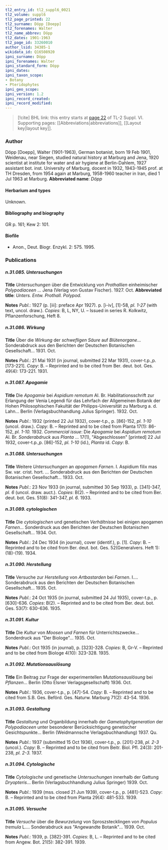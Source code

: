 ```yaml
---
tl2_entry_id: tl2_suppl6_0021
tl2_volume: suppl6
tl2_page_printed: 22
tl2_surname: Döpp [Doepp]
tl2_forenames: Walter
tl2_name_abbrev: Döpp
tl2_dates: 1901-1963
tl2_page_id: 33260010
author_lsid: 34385-1
wikidata_id: Q16508920
ipni_surname: Döpp
ipni_forenames: Walter
ipni_standard_form: Döpp
ipni_dates: 
ipni_taxon_scope: 
- Botany
- Pteridophytes
ipni_geo_scope: 
ipni_version: 1.2
ipni_record_created: 
ipni_record_modified:
---
```



> [!cite] BHL link: this entry starts at [page 22](https://www.biodiversitylibrary.org/page/33260010) of TL-2 Suppl. VI.
> Supporting pages: [[Abbreviations|abbreviations]], [[Layout key|layout key]].

### Author

Döpp \[Doepp\], Walter (1901-1963), German botanist, born 19 Feb 1901, Weidenau, near Siegen, studied natural history at Marburg and Jena, 1920 scientist at institute for water and air hygiene at Berlin-Dahlem, 1927 assistant bot. inst. University of Marburg, docent in 1932, 1943-1945 prof. at TH Dresden, from 1954 again at Marburg, 1958-1960 teacher in Iran, died 1 Jul 1963 at Marburg. 
**Abbreviated name**: *Döpp*

#### Herbarium and types

Unknown.

#### Bibliography and biography

GR p. 161; Kew 2: 101.

#### Biofile

- Anon., Deut. Biogr. Enzykl. 2: 575. 1995.

### Publications

##### n.31.085. Untersuchungen

**Title**
*Untersuchungen* über die Entwicklung von *Prothallien* einheimischer *Polypodiaceen* ... Jena (Verlag von Gustav Fischer). 1927. Oct.
**Abbreviated title**: *Unters. Entw. Prothall. Polypod.*

**Notes**
*Publ*.: 1927 (p. \[iii\]: preface Apr 1927). p. \[i-iv\], \[1\]-58, *pl. 1-27* (with text, uncol. draw.).
*Copies*: B, L, NY, U. – Issued in series R. Kolkwitz, Pflanzenforschung, Heft 8.

##### n.31.086. Wirkung

**Title**
Über die *Wirkung* der *schwefligen Säure* auf *Blütenorgane*... Sonderabdruck aus den Berichten der Deutschen Botanischen Gesellschaft... 1931. Oct.

**Notes**
*Publ*.: 21 Mai 1931 (in journal, submitted 22 Mar 1931), cover-t.p.,p. \[173-221\]. *Copy*: B. – Reprinted and to be cited from Ber. deut. bot. Ges. 49(4): 173-221. 1931.

##### n.31.087. Apogamie

**Title**
Die *Apogamie* bei *Aspidium remotum* Al. Br. Habilitationsschrift zur Erlangung der Venia Legendi für das Lehrfach der Allgemeinen Botanik der Hohen Philosophischen Fakultät der Philipps-Universität zu Marburg a. d. Lahn... Berlin (Verlagsbuchhandlung Julius Springer). 1932. Oct.

**Notes**
*Publ*.: 1932 (printed 22 Jul 1932), cover-t.p., p. \[86\]-152, *pl. 1-10* (uncol. draw.). *Copy*: B. – Reprinted and to be cited from Planta 17(1): 86-152, *pl. 1-10.* 1932.
*Commercial issue*: Die *Apogamie* bei *Aspidium remotum* Al. Br. *Sonderabdruck* aus *Planta* ... 17(1), "Abgeschlossen" \[printed\] 22 Jul 1932, cover-t.p.,p. \[86\]-152, *pl. 1-10* (id.), *Planta* id. *Copy*: B.

##### n.31.088. Untersuchungen

**Title**
Weitere *Untersuchungen* an *apogamen Farnen*. I. Aspidium filix mas Sw. var. crist. hort. ... Sonderabdruck aus den Berichten der Deutschen Botanischen Gesellschaft... 1933. Oct.

**Notes**
*Publ*.: 23 Nov 1933 (in journal, submitted 30 Sep 1933), p. \[341\]-347, *pl. 6* (uncol. draw. auct.). *Copies*: B(2). – Reprinted and to be cited from Ber. deut. bot. Ges. 51(8): 341-347, *pl. 6.* 1933.

##### n.31.089. cytologischen

**Title**
Die *cytologischen* und genetischen *Verhältnisse* bei einigen apogamen *Farnen*... Sonderdruck aus den Berichten der Deutschen Botanischen Gesellschaft... 1934. Oct.

**Notes**
*Publ*.: 24 Dec 1934 (in journal), cover (identif.), p. \[1\]. *Copy*: B. – Reprinted and to be cited from Ber. deut. bot. Ges. 52(Generalvers. Heft 1): (18)-(19). 1934.

##### n.31.090. Herstellung

**Title**
Versuche zur *Herstellung* von *Artbastarden* bei *Farnen*. I.... Sonderabdruck aus den Berichten der Deutschen Botanischen Gesellschaft... 1935. Oct.

**Notes**
*Publ*.: 24 Oct 1935 (in journal, submitted 24 Jul 1935), cover-t.p., p. \[630\]-636. *Copies*: B(2). – Reprinted and to be cited from Ber. deut. bot. Ges. 53(7): 630-636. 1935.

##### n.31.091. Kultur

**Title**
Die *Kultur* von *Moosen und Farnen* für Unterrichtszwecke... Sonderdruck aus "Der Biologe"... 1935. Oct.

**Notes**
*Publ*.: Oct 1935 (in journal), p. \[323\]-328. *Copies*: B, Gr-V. – Reprinted and to be cited from Biologe 4(10): 323-328. 1935.

##### n.31.092. Mutationsauslösung

**Title**
Ein Beitrag zur Frage der experimentellen *Mutationsauslösung* bei *Pflanzen*... Berlin (Otto Elsner Verlagsgesellschaft) 1936. Oct.

**Notes**
*Publ*.: 1936, cover-t.p., p. \[47\]-54. *Copy*: B. – Reprinted and to be cited from S.B. Ges. Beförd. Ges. Naturw. Marburg 71(2): 43-54. 1936.

##### n.31.093. Gestaltung

**Title**
*Gestaltung* und Organbildung innerhalb der *Gametophytgeneration* der *Polypodiaceen* unter besonderer Berücksichtigung genetischer Gesichtspunkte... Berlin (Weidmannsche Verlagsbuchhandlung) 1937. Qu.

**Notes**
*Publ*.: 1937 (submitted 15 Oct 1936), cover-t.p., p. \[201\]-238, *pl. 2-3* (uncol.). *Copy*: B. – Reprinted and to be cited from Beitr. Biol. Pfl. 24(3): 201-238, *pl. 2-3.* 1937.

##### n.31.094. Cytologische

**Title**
*Cytologische* und genetische *Untersuchungen* innerhalb der Gattung *Dryopteris*... Berlin (Verlagsbuchhandlung Julius Springer) 1939. Oct.

**Notes**
*Publ*.: 1939 (mss. closed 21 Jun 1939), cover-t.p., p. \[481\]-523. *Copy*: B. – Reprinted and to be cited from Planta 29(4): 481-533. 1939.

##### n.31.095. Versuche

**Title**
*Versuche* über die *Bewurzelung* von Sproszstecklingen von *Populus tremula* L.... Sonderabdruck aus "Angewandte Botanik"... 1939. Oct.

**Notes**
*Publ*.: 1939, p. \[382\]-391. *Copies*: B, L. – Reprinted and to be cited from Angew. Bot. 21(5): 382-391. 1939.

